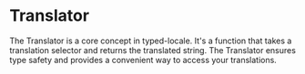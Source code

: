 # Translator

The Translator is a core concept in typed-locale. It's a function that takes a translation selector and returns the translated string. The Translator ensures type safety and provides a convenient way to access your translations.
